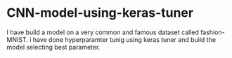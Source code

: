 # CNN-model-using-keras-tuner
I have build a model on a very common and famous dataset called fashion-MNIST.
i have done hyperparamter tunig using keras tuner and build the model selecting best parameter.
